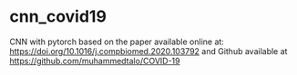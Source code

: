 # cnn_covid19

CNN with pytorch based on the paper available online at: https://doi.org/10.1016/j.compbiomed.2020.103792 
and Github available at https://github.com/muhammedtalo/COVID-19 